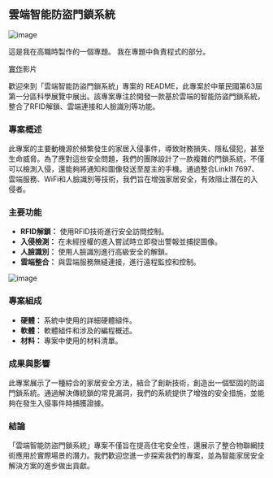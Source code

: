## 雲端智能防盜門鎖系統

![image](https://github.com/xixa3333/Cloud-intelligent-anti-theft-door-lock-system/assets/128284090/099c5826-445c-4005-ae5b-3488381bd49e)

這是我在高職時製作的一個專題。
我在專題中負責程式的部分。

[實作](https://youtu.be/gA9H_TTG37Q)影片

歡迎來到「雲端智能防盜門鎖系統」專案的 README，此專案於中華民國第63屆第一分區科學展覽中展出。該專案專注於開發一款基於雲端的智能防盜門鎖系統，整合了RFID解鎖、雲端連接和人臉識別等功能。

### 專案概述
此專案的主要動機源於頻繁發生的家居入侵事件，導致財務損失、隱私侵犯，甚至生命威脅。為了應對這些安全問題，我們的團隊設計了一款複雜的門鎖系統，不僅可以檢測入侵，還能夠將通知和圖像發送至屋主的手機。通過整合LinkIt 7697、雲端服務、WiFi和人臉識別等技術，我們旨在增強家居安全，有效阻止潛在的入侵者。

### 主要功能
- **RFID解鎖：** 使用RFID技術進行安全訪問控制。
- **入侵檢測：** 在未經授權的進入嘗試時立即發出警報並捕捉圖像。
- **人臉識別：** 使用人臉識別進行高級安全的解鎖。
- **雲端整合：** 與雲端服務無縫連接，進行遠程監控和控制。

![image](https://github.com/xixa3333/Cloud-intelligent-anti-theft-door-lock-system/assets/128284090/d07a9576-c4d3-405f-aae5-e0f109ea1c2e)

### 專案組成
- **硬體：** 系統中使用的詳細硬體組件。
- **軟體：** 軟體組件和涉及的編程概述。
- **材料：** 專案中使用的材料清單。

### 成果與影響
此專案展示了一種綜合的家居安全方法，結合了創新技術，創造出一個堅固的防盜門鎖系統。通過解決傳統鎖的常見漏洞，我們的系統提供了增強的安全措施，並能夠在發生入侵事件時捕獲證據。

### 結論
「雲端智能防盜門鎖系統」專案不僅旨在提高住宅安全性，還展示了整合物聯網技術應用於實際場景的潛力。我們歡迎您進一步探索我們的專案，並為智能家居安全解決方案的進步做出貢獻。
